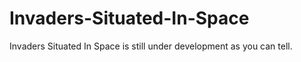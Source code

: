 # Invaders-Situated-In-Space
Invaders Situated In Space is still under development as you can tell.
